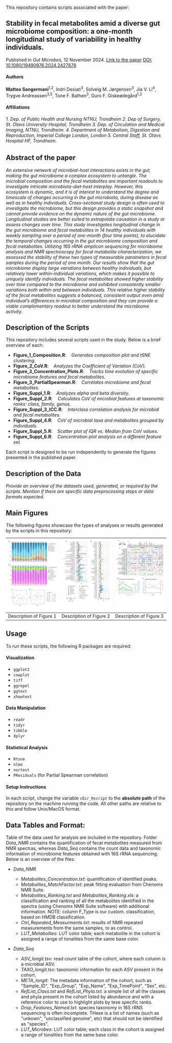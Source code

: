 This repository contains scripts associated with the paper:  

## Stability in fecal metabolites amid a diverse gut microbiome composition: a one-month longitudinal study of variability in healthy individuals. 
Published in *Gut Microbes*, 12 November 2024.
[Link to the paper](URL_of_your_paper)
[DOI: 10.1080/19490976.2024.2427878](https://doi.org/10.1080/19490976.2024.2427878)

#### Authors
**Matteo Sangermani**<sup>1,2</sup>, Indri Desiati<sup>3</sup>, Solveig M. Jørgensen<sup>3</sup>, Jia V. Li<sup>4</sup>, Trygve Andreassen<sup>3,5</sup>, Tone F. Bathen<sup>3</sup>, Guro F. Giskeødegård<sup>1,2</sup>

#### Affiliations
<h6>
1. Dep. of Public Health and Nursing NTNU, Trondheim
2. Dep of Surgery, St. Olavs University Hospital, Trondheim
3. Dep. of Circulation and Medical Imaging, NTNU, Trondheim.
4. Department of Metabolism, Digestion and Reproduction, Imperial College London, London
5. Central Staff, St. Olavs Hospital HF, Trondheim.
</h6>


## Abstract of the paper
<h6l>*An extensive network of microbial-host interactions exists in the gut, making the gut microbiome a complex ecosystem to untangle. The microbial composition and the fecal metabolites are important readouts to investigate intricate microbiota-diet-host interplay. However, this ecosystem is dynamic, and it is of interest to understand the degree and timescale of changes occurring in the gut microbiota, during disease as well as in healthy individuals. Cross-sectional study design is often used to investigate the microbiome, but this design provides a static snapshot and cannot provide evidence on the dynamic nature of the gut microbiome. Longitudinal studies are better suited to extrapolate causation in a study or assess changes over time.
This study investigates longitudinal change in the gut microbiome and fecal metabolites in 14 healthy individuals with weekly sampling over a period of one-month (four time points), to elucidate the temporal changes occurring in the gut microbiome composition and fecal metabolites. Utilizing 16S rRNA amplicon sequencing for microbiome analysis and NMR spectroscopy for fecal metabolite characterization, we assessed the stability of these two types of measurable parameters in fecal samples during the period of one month. Our results show that the gut microbiome display large variations between healthy individuals, but relatively lower within-individual variations, which makes it possible to uniquely identify individuals. The fecal metabolites showed higher stability over time compared to the microbiome and exhibited consistently smaller variations both within and between individuals. This relative higher stability of the fecal metabolites suggests a balanced, consistent output even amid individual’s differences in microbial composition and they can provide a viable complementary readout to better understand the microbiome activity.*</h6>


## Description of the Scripts

This repository includes several scripts used in the study. Below is a brief overview of each:

- **Figure_1_Composition.R**: &nbsp;&nbsp;&nbsp;*Generates composition plot and tSNE clustering.*
- **Figure_2_CoV.R**: &nbsp;&nbsp;&nbsp;*Analyzes the Coefficient of Variation (CoV).*
- **Figure_3_Concentration_Plots.R**: &nbsp;&nbsp;&nbsp;*Tracks time evolution of specific microbiome features and fecal metabolites.*
- **Figure_3_PartialSpearman.R**: &nbsp;&nbsp;&nbsp;*Correlates microbiome and fecal metabolites.*
- **Figure_Suppl_1.R**: &nbsp;&nbsp;&nbsp;*Analyzes alpha and beta diversity.*
- **Figure_Suppl_2.R**: &nbsp;&nbsp;&nbsp;*Calculates CoV of microbial features at taxonomic ranks: class, family, genus.*
- **Figure_Suppl_3_ICC.R**: &nbsp;&nbsp;&nbsp;*Interclass correlation analysis for microbial and fecal metabolites.*
- **Figure_Suppl_4.R**: &nbsp;&nbsp;&nbsp;*CoV of microbial taxa and metabolites grouped by individuals.*
- **Figure_Suppl_5.R**: &nbsp;&nbsp;&nbsp;*Scatter plot of IQR vs. Median from CoV values.*
- **Figure_Suppl_6.R**: &nbsp;&nbsp;&nbsp;*Concentration plot analysis on a different feature set.*

Each script is designed to be run independently to generate the figures presented in the published paper.

## Description of the Data
*Provide an overview of the datasets used, generated, or required by the scripts. Mention if there are specific data preprocessing steps or data formats expected.*

## Main Figures
The following figures showcase the types of analyses or results generated by the scripts in this repository:

| ![Figure 1](Final_Figures/Figure_1.png) | ![Figure 2](Final_Figures/Figure_2.png) | ![Figure 3](Final_Figures/Figure_3.png) |
|---------------------------------------|---------------------------------------|---------------------------------------|
| Description of Figure 1               | Description of Figure 2               | Description of Figure 3               |

## Usage

To run these scripts, the following R packages are required:

#### Visualization
- `ggplot2`
- `cowplot`
- `tiff`
- `ggrepel`
- `ggtext`
- `showtext`

#### Data Manipulation
- `readr`
- `tidyr`
- `tibble`
- `dplyr`

#### Statistical Analysis
- `Rtsne`
- `nlme`
- `nortest`
- `PResiduals` (for Partial Spearman correlation)

#### Setup Instructions
In each script, change the variable `cDir_Rscript` to the **absolute path** of the repository on the machine running the code. All other paths are relative to this and follow Unix/MacOS format.


## Data Tables and Format:
Table of the data used for analysis are included in the repository. Folder *Data_NMR* contains the quantification of fecal metabolites measured from NMR spectras, whereas  *Data_Seq* contains the count data and taxonomic information of microbiome features obtained with 16S rRNA sequencing. Below is an overview of the files:
- *Data_NMR*
	- *Metabolites_Concentration.txt*: quantification of identified peaks.
	- *Metabolites_MatchFactor.txt*: peak fitting evaluation from Chenomx NMR Suite.
	- *Metabolites_Ranking.txt* and *Metabolites_Ranking.xls*: a classification and ranking of all the metabolites identified in the spectra (using Chenomx NMR Suite software) with additional information. NOTE: column F_Type is our custom. classification, based on HMDB classification.
	- *Ctrl_Repeated_Measurments.txt*: results of NMR repeated measurements from the same samples, to as control.
	- *LUT_Metabolites*: LUT color table; each metabolite in the cohort is assigned a range of tonalities from the same base color.
	
- *Data_Seq*
	- *ASV_longit.tsv*: read count table of the cohort, where each column is a microbial ASV.
	- *TAXO_longit.tsv*: taxonomic information for each ASV present in the cohort.
	- *META_longit*: The metadata information of the cohort, such as "Sample_ID", "Exp_Group", "Exp_Name", "Exp_TimePoint", "Sex", etc.
	- *RefList_Class.txt* and *RefList_Phyla.txt*: a simple list of all the classes and phyla present in the cohort listed by abundance and with a reference color to use to highlight plots by tese specific ranks.
	- *Drop_Features_Named.txt*: species taxonomy in 16S rRNS sequencing is often incomplete. THese is a list of names (such as "unkown", "unclassified genome", etc) that should not be identified as "species".
	- *LUT_Microbes*: LUT color table; each class in the cohort is assigned a range of tonalities from the same base color.
















